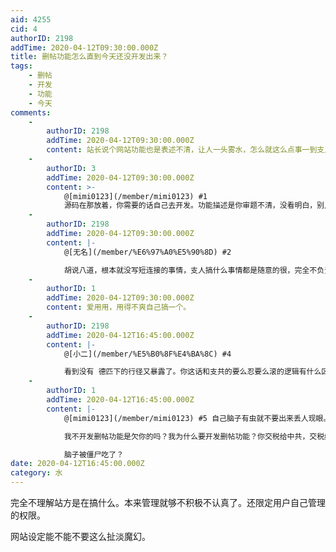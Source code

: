 ```yaml
---
aid: 4255
cid: 4
authorID: 2198
addTime: 2020-04-12T09:30:00.000Z
title: 删帖功能怎么直到今天还没开发出来？
tags:
    - 删帖
    - 开发
    - 功能
    - 今天
comments:
    -
        authorID: 2198
        addTime: 2020-04-12T09:30:00.000Z
        content: 站长说个网站功能也是表述不清，让人一头雾水，怎么就这么点事一到支人头上就处理不好？
    -
        authorID: 3
        addTime: 2020-04-12T09:30:00.000Z
        content: >-
            @[mimi0123](/member/mimi0123) #1
            源码在那放着，你需要的话自己去开发。功能描述是你审题不清，没看明白，别人怎么就知道用法。
    -
        authorID: 2198
        addTime: 2020-04-12T09:30:00.000Z
        content: |-
            @[无名](/member/%E6%97%A0%E5%90%8D) #2

            胡说八道，根本就没写短连接的事情，支人搞什么事情都是随意的很，完全不负责。
    -
        authorID: 1
        addTime: 2020-04-12T09:30:00.000Z
        content: 爱用用，用得不爽自己搞一个。
    -
        authorID: 2198
        addTime: 2020-04-12T16:45:00.000Z
        content: |-
            @[小二](/member/%E5%B0%8F%E4%BA%8C) #4

            看到没有 德匹下的行径又暴露了。你这话和支共的要么忍要么滚的逻辑有什么区别。自己出问题了不反省道歉，毫无廉耻。
    -
        authorID: 1
        addTime: 2020-04-12T16:45:00.000Z
        content: |-
            @[mimi0123](/member/mimi0123) #5 自己脑子有虫就不要出来丢人现眼。

            我不开发删帖功能是欠你的吗？我为什么要开发删帖功能？你交税给中共，交税给我了吗？

            脑子被僵尸吃了？
date: 2020-04-12T16:45:00.000Z
category: 水
---
```


完全不理解站方是在搞什么。本来管理就够不积极不认真了。还限定用户自己管理的权限。

网站设定能不能不要这么扯淡魔幻。
